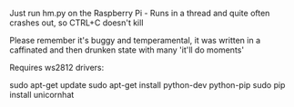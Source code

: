 Just run hm.py on the Raspberry Pi - Runs in a thread and quite often crashes out, so CTRL+C doesn't kill

Please remember it's buggy and temperamental, it was written in a caffinated and then drunken state with many 'it'll do moments'




Requires ws2812 drivers:


sudo apt-get update
sudo apt-get install python-dev python-pip
sudo pip install unicornhat